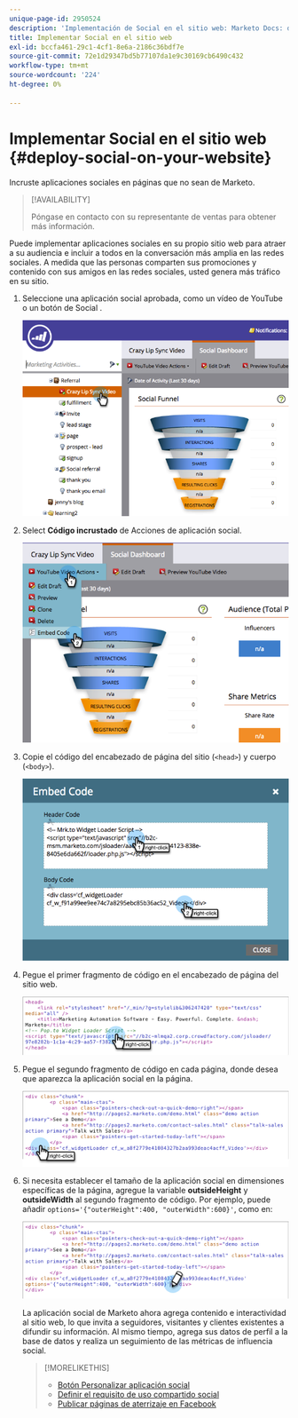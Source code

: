 ```yaml
---
unique-page-id: 2950524
description: 'Implementación de Social en el sitio web: Marketo Docs: documentación del producto'
title: Implementar Social en el sitio web
exl-id: bccfa461-29c1-4cf1-8e6a-2186c36bdf7e
source-git-commit: 72e1d29347bd5b77107da1e9c30169cb6490c432
workflow-type: tm+mt
source-wordcount: '224'
ht-degree: 0%

---
```


# Implementar Social en el sitio web {#deploy-social-on-your-website}

Incruste aplicaciones sociales en páginas que no sean de Marketo.

>[!AVAILABILITY]
>
>Póngase en contacto con su representante de ventas para obtener más información.

Puede implementar aplicaciones sociales en su propio sitio web para atraer a su audiencia e incluir a todos en la conversación más amplia en las redes sociales. A medida que las personas comparten sus promociones y contenido con sus amigos en las redes sociales, usted genera más tráfico en su sitio.

1. Seleccione una aplicación social aprobada, como un vídeo de YouTube o un botón de Social .

   ![](assets/image2015-5-12-11-3a43-3a24.png)

1. Select **Código incrustado** de Acciones de aplicación social.

   ![](assets/image2015-5-12-12-3a59-3a46.png)

1. Copie el código del encabezado de página del sitio (`<head>`) y cuerpo (`<body>`).

   ![](assets/image2015-5-12-13-3a3-3a34.png)

1. Pegue el primer fragmento de código en el encabezado de página del sitio web.

   ![](assets/socialonsite-embedhead.png)

1. Pegue el segundo fragmento de código en cada página, donde desea que aparezca la aplicación social en la página.

   ![](assets/socialonsite-embedwidget.png)

1. Si necesita establecer el tamaño de la aplicación social en dimensiones específicas de la página, agregue la variable **outsideHeight** y **outsideWidth** al segundo fragmento de código. Por ejemplo, puede añadir `options='{"outerHeight":400, "outerWidth":600}'`, como en:

   ![](assets/socialonsite-resizewidget2.png)

   La aplicación social de Marketo ahora agrega contenido e interactividad al sitio web, lo que invita a seguidores, visitantes y clientes existentes a difundir su información. Al mismo tiempo, agrega sus datos de perfil a la base de datos y realiza un seguimiento de las métricas de influencia social.

   >[!MORELIKETHIS]
   >
   >* [Botón Personalizar aplicación social](/help/marketo/product-docs/demand-generation/social/configuring-social-actions/customize-social-app-button.md)
   >* [Definir el requisito de uso compartido social](/help/marketo/product-docs/demand-generation/social/social-functions/set-social-share-requirement.md)
   >* [Publicar páginas de aterrizaje en Facebook](/help/marketo/product-docs/demand-generation/facebook/publish-landing-pages-to-facebook.md)

